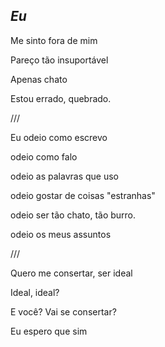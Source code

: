 ## *Eu*

Me sinto fora de mim 

Pareço tão insuportável

Apenas chato

Estou errado, quebrado.

///

Eu odeio como escrevo

odeio como falo

odeio as palavras que uso

odeio gostar de coisas "estranhas"

odeio ser tão chato, tão burro.

odeio os meus assuntos

///

Quero me consertar, ser ideal

Ideal, ideal?

E você? Vai se consertar? 

Eu espero que sim